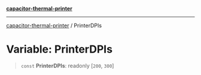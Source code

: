 [**capacitor-thermal-printer**](../README.md)

***

[capacitor-thermal-printer](../README.md) / PrinterDPIs

# Variable: PrinterDPIs

> `const` **PrinterDPIs**: readonly \[`200`, `300`\]
